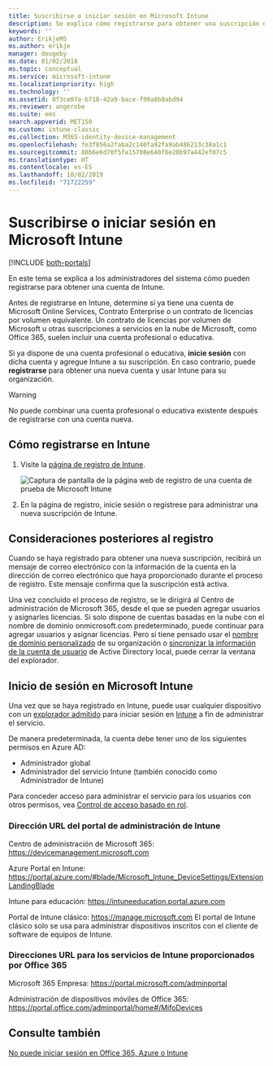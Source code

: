 ```yaml
---
title: Suscribirse o iniciar sesión en Microsoft Intune
description: Se explica cómo registrarse para obtener una suscripción de Microsoft Intune o cómo iniciar sesión para comenzar una suscripción.
keywords: ''
author: ErikjeMS
ms.author: erikje
manager: dougeby
ms.date: 01/02/2018
ms.topic: conceptual
ms.service: microsoft-intune
ms.localizationpriority: high
ms.technology: ''
ms.assetid: 0f3ce07a-b718-42a9-bace-f99a8b8abd94
ms.reviewer: angerobe
ms.suite: ems
search.appverid: MET150
ms.custom: intune-classic
ms.collection: M365-identity-device-management
ms.openlocfilehash: fe3f856a2faba2c140fa92fa9ab486213c38a1c1
ms.sourcegitcommit: 88b6e6d70f5fa15708e640f6e20b97a442ef07c5
ms.translationtype: HT
ms.contentlocale: es-ES
ms.lasthandoff: 10/02/2019
ms.locfileid: "71722259"
---
```

# <a name="sign-up-or-sign-in-to-microsoft-intune"></a>Suscribirse o iniciar sesión en Microsoft Intune

[!INCLUDE [both-portals](../../intune-classic/includes/note-for-both-portals.md)]

En este tema se explica a los administradores del sistema cómo pueden registrarse para obtener una cuenta de Intune.

Antes de registrarse en Intune, determine si ya tiene una cuenta de Microsoft Online Services, Contrato Enterprise o un contrato de licencias por volumen equivalente. Un contrato de licencias por volumen de Microsoft u otras suscripciones a servicios en la nube de Microsoft, como Office 365, suelen incluir una cuenta profesional o educativa.

Si ya dispone de una cuenta profesional o educativa, **inicie sesión** con dicha cuenta y agregue Intune a su suscripción. En caso contrario, puede **registrarse** para obtener una nueva cuenta y usar Intune para su organización.

>[!WARNING]
>No puede combinar una cuenta profesional o educativa existente después de registrarse con una cuenta nueva.

## <a name="how-to-sign-up-for-intune"></a>Cómo registrarse en Intune

1. Visite la [página de registro de Intune](https://admin.microsoft.com/Signup/Signup.aspx?OfferId=40BE278A-DFD1-470a-9EF7-9F2596EA7FF9&dl=INTUNE_A&ali=1#0%20).

   ![Captura de pantalla de la página web de registro de una cuenta de prueba de Microsoft Intune](./media/account-sign-up/account-sign-up-site.png)

2. En la página de registro, inicie sesión o regístrese para administrar una nueva suscripción de Intune.

## <a name="post-sign-up-considerations"></a>Consideraciones posteriores al registro
Cuando se haya registrado para obtener una nueva suscripción, recibirá un mensaje de correo electrónico con la información de la cuenta en la dirección de correo electrónico que haya proporcionado durante el proceso de registro. Este mensaje confirma que la suscripción está activa.

Una vez concluido el proceso de registro, se le dirigirá al Centro de administración de Microsoft 365, desde el que se pueden agregar usuarios y asignarles licencias. Si solo dispone de cuentas basadas en la nube con el nombre de dominio onmicrosoft.com predeterminado, puede continuar para agregar usuarios y asignar licencias. Pero si tiene pensado usar el [nombre de dominio personalizado](custom-domain-name-configure.md) de su organización o [sincronizar la información de la cuenta de usuario](users-add.md#sync-active-directory-and-add-users-to-intune) de Active Directory local, puede cerrar la ventana del explorador.

## <a name="sign-in-to-microsoft-intune"></a>Inicio de sesión en Microsoft Intune
Una vez que se haya registrado en Intune, puede usar cualquier dispositivo con un [explorador admitido](supported-devices-browsers.md#intune-supported-web-browsers) para iniciar sesión en [Intune](https://go.microsoft.com/fwlink/?linkid=2090973) a fin de administrar el servicio.

De manera predeterminada, la cuenta debe tener uno de los siguientes permisos en Azure AD:
- Administrador global
- Administrador del servicio Intune (también conocido como Administrador de Intune)

Para conceder acceso para administrar el servicio para los usuarios con otros permisos, vea [Control de acceso basado en rol](role-based-access-control.md).

### <a name="intune-admin-portal-url"></a>Dirección URL del portal de administración de Intune

Centro de administración de Microsoft 365: https://devicemanagement.microsoft.com

Azure Portal en Intune: https://portal.azure.com/#blade/Microsoft_Intune_DeviceSettings/ExtensionLandingBlade

Intune para educación: https://intuneeducation.portal.azure.com

Portal de Intune clásico: https://manage.microsoft.com El portal de Intune clásico solo se usa para administrar dispositivos inscritos con el cliente de software de equipos de Intune.

### <a name="urls-for-intune-services-provided-by-office-365"></a>Direcciones URL para los servicios de Intune proporcionados por Office 365

Microsoft 365 Empresa: https://portal.microsoft.com/adminportal

Administración de dispositivos móviles de Office 365: https://portal.office.com/adminportal/home#/MifoDevices

## <a name="see-also"></a>Consulte también
[No puede iniciar sesión en Office 365, Azure o Intune](https://support.microsoft.com/help/2412085)
